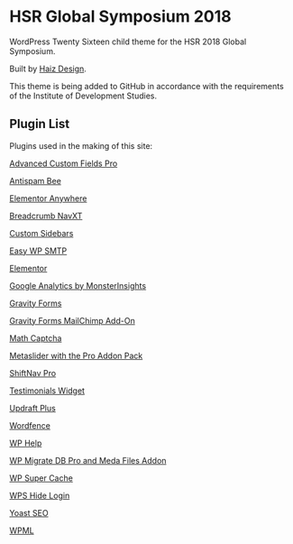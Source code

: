 # HSR Global Symposium 2018
WordPress Twenty Sixteen child theme for the HSR 2018 Global Symposium.

Built by [Haiz Design](https://haizdesign.com).

This theme is being added to GitHub in accordance with the requirements of the Institute of Development Studies.

## Plugin List
Plugins used in the making of this site:

[Advanced Custom Fields Pro](https://www.advancedcustomfields.com/)

[Antispam Bee](https://wordpress.org/plugins/antispam-bee/)

[Elementor Anywhere](https://wordpress.org/plugins/anywhere-elementor/)

[Breadcrumb NavXT](https://wordpress.org/plugins/breadcrumb-navxt/)

[Custom Sidebars](https://wordpress.org/plugins/custom-sidebars/)

[Easy WP SMTP](https://wordpress.org/plugins/easy-wp-smtp/)

[Elementor](https://wordpress.org/plugins/elementor/)

[Google Analytics by MonsterInsights](https://wordpress.org/plugins/google-analytics-for-wordpress/)

[Gravity Forms](http://www.gravityforms.com/)

[Gravity Forms MailChimp Add-On](http://www.gravityforms.com/)

[Math Captcha](https://wordpress.org/plugins/wp-math-captcha/)

[Metaslider with the Pro Addon Pack](https://www.metaslider.com/)

[ShiftNav Pro](http://shiftnav.io/)

[Testimonials Widget](http://wordpress.org/plugins/testimonials-widget/)

[Updraft Plus](https://wordpress.org/plugins/updraftplus/)

[Wordfence](https://wordpress.org/plugins/wordfence/)

[WP Help](https://wordpress.org/plugins/wp-help/)

[WP Migrate DB Pro and Meda Files Addon](http://deliciousbrains.com/wp-migrate-db-pro/)

[WP Super Cache](https://wordpress.org/plugins/wp-super-cache/)

[WPS Hide Login](https://wordpress.org/plugins/wps-hide-login/)

[Yoast SEO](https://wordpress.org/plugins/wordpress-seo/)

[WPML](https://wpml.org/)

